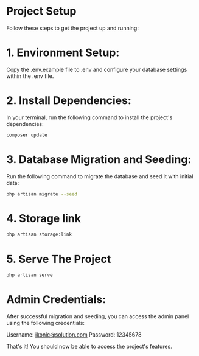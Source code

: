 # Project Setup

Follow these steps to get the project up and running:

# 1. Environment Setup:

Copy the .env.example file to .env and configure your database settings within the .env file.

# 2. Install Dependencies:

In your terminal, run the following command to install the project's dependencies:

```bash
composer update
```

# 3. Database Migration and Seeding:

Run the following command to migrate the database and seed it with initial data:

```Bash
php artisan migrate --seed
```

# 4. Storage link 

```Bash
php artisan storage:link
```

# 5. Serve The Project

```Bash
php artisan serve
```

# Admin Credentials:

After successful migration and seeding, you can access the admin panel using the following credentials:

Username: ikonic@solution.com
Password: 12345678

That's it! You should now be able to access the project's features.
